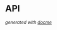 # API


<!-- START docme generated API please keep comment here to allow auto update -->
<!-- DON'T EDIT THIS SECTION, INSTEAD RE-RUN docme TO UPDATE -->

<div>


*generated with [docme](https://github.com/thlorenz/docme)*
</div>
<!-- END docme generated API please keep comment here to allow auto update -->
